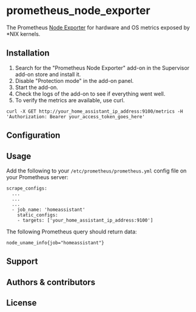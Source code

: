 # prometheus_node_exporter

The Prometheus [Node Exporter](https://github.com/prometheus/node_exporter) for hardware and OS metrics exposed by *NIX kernels.

## Installation

1. Search for the "Prometheus Node Exporter" add-on in the Supervisor add-on store and install it.
1. Disable "Protection mode" in the add-on panel.
1. Start the add-on.
1. Check the logs of the add-on to see if everything went well.
1. To verify the metrics are available, use curl.

`curl -X GET http://your_home_assistant_ip_address:9100/metrics -H 'Authorization: Bearer your_access_token_goes_here'`

## Configuration

## Usage

Add the following to your `/etc/prometheus/prometheus.yml` config file on your Prometheus server:

    scrape_configs:
      ...
      ...
      ...
      - job_name: 'homeassistant'
        static_configs:
        - targets: ['your_home_assistant_ip_address:9100']

The following Prometheus query should return data:

    node_uname_info{job="homeassistant"}

## Support

## Authors & contributors

## License
